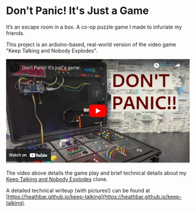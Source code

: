 # Don't Panic! It's Just a Game


It’s an escape room in a box. A co-op puzzle game I made to infuriate my friends.

This project is an arduino-based, real-world version of the video game "Keep Talking and Nobody Explodes".

[![YouTube Video Demonstration](docs/images/video-thumbnail.png)](https://www.youtube.com/watch?v=scMQZVPicUo)


The video above details the game play and brief technical details about my [Keep Talking and Nobody Explodes](https://keeptalkinggame.com) clone. 

A detailed technical writeup (with pictures!) can be found at [https://heathbar.github.io/keep-talking](https://heathbar.github.io/keep-talking).
